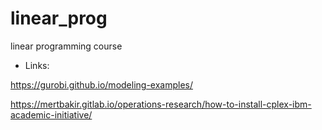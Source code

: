 # linear_prog
linear programming course


- Links:

https://gurobi.github.io/modeling-examples/

https://mertbakir.gitlab.io/operations-research/how-to-install-cplex-ibm-academic-initiative/




